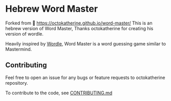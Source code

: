 # Hebrew Word Master

Forked from 🔗 https://octokatherine.github.io/word-master/
This is an hebrew version of Word Master, Thanks octokatherine for creating his version of wordle.

Heavily inspired by [Wordle](https://www.powerlanguage.co.uk/wordle/), Word Master is a word guessing game similar to Mastermind.

## Contributing

Feel free to open an issue for any bugs or feature requests to octokatherine repository.

To contribute to the code, see [CONTRIBUTING.md](https://github.com/octokatherine/word-master/blob/main/CONTRIBUTING.md)
